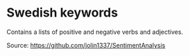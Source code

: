 # Swedish keywords
Contains a lists of positive and negative verbs and adjectives.

Source: https://github.com/jolin1337/SentimentAnalysis
